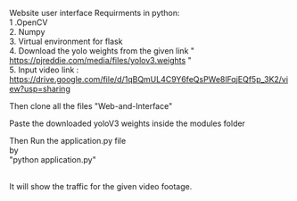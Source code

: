 Website user interface
Requirments in python:</br>
  1 .OpenCV </br>
  2. Numpy </br>
  3. Virtual environment for flask</br>
  4. Download the yolo weights from the given link " https://pjreddie.com/media/files/yolov3.weights "</br>
  5. Input video link : https://drive.google.com/file/d/1qBQmUL4C9Y6feQsPWe8lFqjEQf5p_3K2/view?usp=sharing</br>

Then clone all the files  "Web-and-Interface" </br>

Paste the downloaded yoloV3 weights inside the modules folder</br>

Then Run the application.py file</br>
by</br>
"python application.py"</br></br>

It will show the traffic for the given video footage.</br></br>
